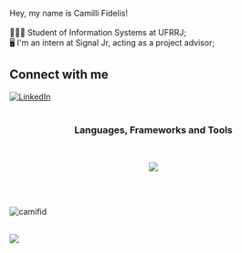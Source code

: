 
Hey, my name is Camilli Fidelis!<br><br>
👩🏼‍💻 Student of Information Systems at UFRRJ;<br>
🖥️ I'm an intern at Signal Jr, acting as a project advisor;<br>


## Connect with me
[![LinkedIn](https://img.shields.io/badge/LinkedIn-%230077B5.svg?logo=linkedin&logoColor=white)](https://www.linkedin.com/in/camilli-fidelis-40287b228) 
<br> <br>

<h3 align="center"> Languages, Frameworks and Tools </h3> <br>

<p align="center">
  <a href="https://skillicons.dev">
    <img src="https://skillicons.dev/icons?i=git,github,html,css,js,java,c,mysql,react,vscode,windows" />
  </a>
</p> <br> <br>

<p><img align="center" src="https://github-readme-stats.vercel.app/api/top-langs?username=camifid&show_icons=true&title_color=831843&text_color=050505&bg_color=fbcfe8&hide_border=true&locale=en&layout=compact" alt="camifid" /></p>

<br>[![](https://visitcount.itsvg.in/api?id=camifid&label=Profile%20Views&color=10&icon=3&pretty=false)](https://visitcount.itsvg.in)
